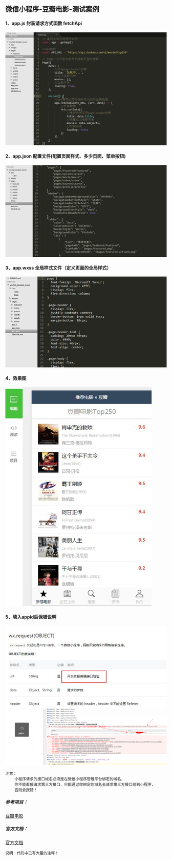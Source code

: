 ## 微信小程序-豆瓣电影-测试案例

#### 1、app.js 封装请求方式函数 fetchApi

![image](./files/1.jpg)

#### 2、app.json 配置文件(配置页面样式、多少页面、菜单按钮)
![image](./files/2.jpg)

#### 3、app.wxss 全局样式文件（定义页面的全局样式）
![image](./files/3.jpg)

#### 4、效果图
![image](./files/4.jpg)

#### 5、填入appid后保错说明
![image](./files/5.jpg)
![image](./files/6.png)
```
注意：
	小程序请求的接口域名必须是在微信小程序管理平台绑定的域名，
	你不能直接请求第三方接口，只能通过你绑定的域名去请求第三方接口给到小程序，
	否则会报错！
```

##### 参考项目：
[豆瓣电影](https://github.com/zce/weapp-demo/tree/backup "豆瓣电影")

##### 官方文档：
[官方文档](https://mp.weixin.qq.com/debug/wxadoc/dev/ "官方文档")

```
说明：代码中已有大量的注释！
```
